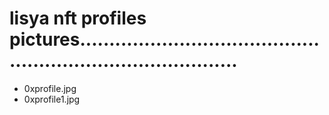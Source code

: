 # lisya nft profiles pictures................................................................................
- 0xprofile.jpg
- 0xprofile1.jpg
